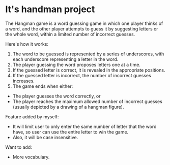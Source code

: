 # It's handman project

The Hangman game is a word guessing game in which one player thinks of a word, and the other player attempts to guess it by suggesting letters or the whole word, within a limited number of incorrect guesses.

Here's how it works:

1) The word to be guessed is represented by a series of underscores, with each underscore representing a letter in the word.
2) The player guessing the word proposes letters one at a time.
3) If the guessed letter is correct, it is revealed in the appropriate positions.
4) If the guessed letter is incorrect, the number of incorrect guesses increases.
5) The game ends when either:
- The player guesses the word correctly, or
- The player reaches the maximum allowed number of incorrect guesses (usually depicted by a drawing of
  a hangman figure).

Feature added by myself:
* It will limit user to only enter the same number of letter that the word have, so user can use the entire letter to win the game.
* Also, it will be case insensitive.

Want to add:
* More vocabulary.